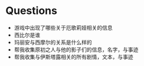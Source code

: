 # Questions

- 游戏中出现了哪些关于厄歌莉娅相关的信息
- 西比尔是谁
- 玛丽安与西摩尔的关系是什么样的
- 帮我收集原初之人与他的影子们的信息，名字，与事迹
- 帮我收集与伊斯塔露相关的所有剧情，文本，与事迹
